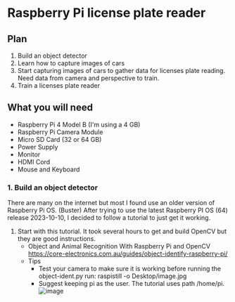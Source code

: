 # Raspberry Pi license plate reader

## Plan
1. Build an object detector
1. Learn how to capture images of cars
1. Start capturing images of cars to gather data for licenses plate reading. Need data from camera and perspective to train.
1. Train a licenses plate reader

## What you will need
- Raspberry Pi 4 Model B (I'm using a 4 GB)
- Raspberry Pi Camera Module
- Micro SD Card (32 or 64 GB)
- Power Supply 
- Monitor
- HDMI Cord 
- Mouse and Keyboard 


### 1. Build an object detector

There are many on the internet but most I found use an older version of Raspberry Pi OS. (Buster) After trying to use the latest Raspberry PI OS (64) release 2023-10-10, I decided to follow a tutorial to just get it working.

1. Start with this tutorial. It took several hours to get and build OpenCV but they are good instructions. 
    - Object and Animal Recognition With Raspberry Pi and OpenCV https://core-electronics.com.au/guides/object-identify-raspberry-pi/
    - Tips
      - Test your camera to make sure it is working before running the object-ident.py   run: raspistill -o Desktop/image.jpg
      - Suggest keeping pi as the user. The tutorial uses path /home/pi. 
![image](https://github.com/jetbotml/PiPlateReader/assets/66527036/d9aa29d8-d05a-408f-b4b5-19e41110a22d)
